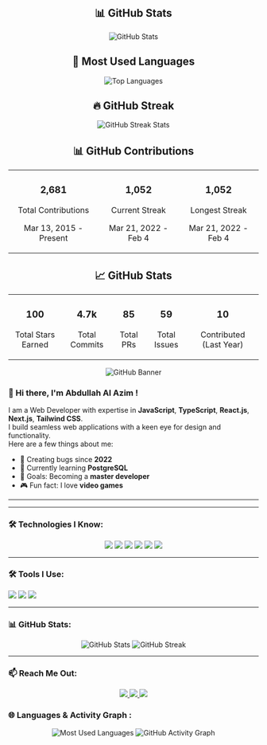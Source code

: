 





<div align="center">
  <h2>📊 GitHub Stats</h2>
  
  <img src="https://github-readme-stats.vercel.app/api?username=alazim-star&show_icons=true&theme=radical&hide_border=true" alt="GitHub Stats" />
  
  <h2>🎨 Most Used Languages</h2>
  
  <img src="https://github-readme-stats.vercel.app/api/top-langs/?username=alazim-star&layout=compact&theme=radical&hide_border=true" alt="Top Languages" />
</div>





<div align="center">
  <h2>🔥 GitHub Streak</h2>
  <img src="https://streak-stats.demolab.com?user=alazim-star&theme=radical&hide_border=true&date_format=M%20j%5B%2C%20Y%5D" alt="GitHub Streak Stats" />
</div>


<!-- Contributions and Streak Section -->
<div align="center">
  <h2>📊 GitHub Contributions</h2>
  <table>
    <tr>
      <!-- Total Contributions -->
      <td align="center">
        <h3>2,681</h3>
        <p>Total Contributions</p>
        <p>Mar 13, 2015 - Present</p>
      </td>
      <!-- Current Streak -->
      <td align="center">
        <h3>1,052</h3>
        <p>Current Streak</p>
        <p>Mar 21, 2022 - Feb 4</p>
      </td>
      <!-- Longest Streak -->
      <td align="center">
        <h3>1,052</h3>
        <p>Longest Streak</p>
        <p>Mar 21, 2022 - Feb 4</p>
      </td>
    </tr>
  </table>
</div>

<!-- GitHub Stats Section -->
<div align="center">
  <h2>📈 GitHub Stats</h2>
  <table>
    <tr>
      <!-- Stars -->
      <td align="center">
        <h3>100</h3>
        <p>Total Stars Earned</p>
      </td>
      <!-- Commits -->
      <td align="center">
        <h3>4.7k</h3>
        <p>Total Commits</p>
      </td>
      <!-- PRs -->
      <td align="center">
        <h3>85</h3>
        <p>Total PRs</p>
      </td>
      <!-- Issues -->
      <td align="center">
        <h3>59</h3>
        <p>Total Issues</p>
      </td>
      <!-- Contributions -->
      <td align="center">
        <h3>10</h3>
        <p>Contributed (Last Year)</p>
      </td>
    </tr>
  </table>
</div>

<p align="center">
  <img src="https://i.ibb.co.com/TD3bYK2J/Black-Modern-Vlogger-You-Tube-Banner.png" alt="GitHub Banner" />
</p>

### 👋 Hi there, I'm Abdullah Al Azim !

I am a Web Developer with expertise in **JavaScript**, **TypeScript**, **React.js**, **Next.js**, **Tailwind CSS**.  
I build seamless web applications with a keen eye for design and functionality.  
Here are a few things about me:
- 🌟 Creating bugs since **2022**
- 📖 Currently learning **PostgreSQL**
- 🎯 Goals: Becoming a **master developer**
- 🎮 Fun fact: I love **video games**

---
---

### 🛠️ Technologies I Know:
<p align="center">
  <img src="https://img.shields.io/badge/HTML5-E34F26?style=for-the-badge&logo=html5&logoColor=white" />
  <img src="https://img.shields.io/badge/CSS3-1572B6?style=for-the-badge&logo=css3&logoColor=white" />
  <img src="https://img.shields.io/badge/JavaScript-F7DF1E?style=for-the-badge&logo=javascript&logoColor=black" />
  <img src="https://img.shields.io/badge/React-61DAFB?style=for-the-badge&logo=react&logoColor=black" />
  <img src="https://img.shields.io/badge/Next.js-000000?style=for-the-badge&logo=nextdotjs&logoColor=white" />
  <img src="https://img.shields.io/badge/Node.js-339933?style=for-the-badge&logo=nodedotjs&logoColor=white" />

</p>

---

### 🛠️ Tools I Use:
<p>
  <img src="https://img.shields.io/badge/VS_Code-0078D4?style=for-the-badge&logo=visual-studio-code&logoColor=white" />
  <img src="https://img.shields.io/badge/Git-F05032?style=for-the-badge&logo=git&logoColor=white" />
  <img src="https://img.shields.io/badge/GitHub-181717?style=for-the-badge&logo=github&logoColor=white" />
</p>

---

### 📊 GitHub Stats:
<p align="center">
  <img src="https://github-readme-stats.vercel.app/api?username=your-username&show_icons=true&theme=radical" alt="GitHub Stats" />
  <img src="https://github-readme-streak-stats.herokuapp.com/?user=your-username&theme=radical" alt="GitHub Streak" />
</p>

---

### 📫 Reach Me Out:
<p align="center">
  <a href="https://www.linkedin.com/in/your-linkedin-profile/" target="_blank">
    <img src="https://img.shields.io/badge/LinkedIn-0077B5?style=for-the-badge&logo=linkedin&logoColor=white" />
  </a>
  <a href="https://facebook.com/your-facebook-profile/" target="_blank">
    <img src="https://img.shields.io/badge/Facebook-1877F2?style=for-the-badge&logo=facebook&logoColor=white" />
  </a>
 
  <a href="mailto:your-email@gmail.com" target="_blank">
    <img src="https://img.shields.io/badge/Gmail-D14836?style=for-the-badge&logo=gmail&logoColor=white" />
  </a>
</p>




### 🌐 Languages & Activity Graph :
<p align="center">
  <img src="https://github-readme-stats.vercel.app/api/top-langs/?username=your-username&layout=compact&theme=radical" alt="Most Used Languages" />
  <img src="https://github-readme-activity-graph.vercel.app/graph?username=your-username&theme=radical" alt="GitHub Activity Graph" />
</p>
